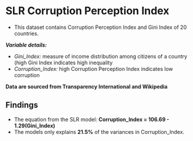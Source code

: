 # SLR Corruption Perception Index

* This dataset contains Corruption Perception Index and Gini Index of 20 countries.

***Variable details:***
* *Gini_Index:* measure of income distribution among citizens of a country (high Gini Index indicates high inequality
* *Corruption_Index:* high Corruption Perception Index indicates low corruption

**Data are sourced from Transparency International and Wikipedia**

## Findings
* The equation from the SLR model: **Corruption_Index = 106.69 - 1.29(Gini_Index)**
* The models only explains **21.5%** of the variances in Corruption_Index.
